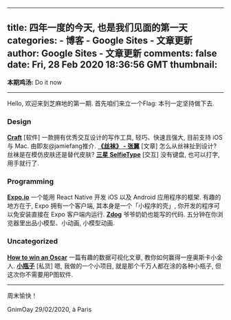 
---
title: 四年一度的今天, 也是我们见面的第一天
categories: 
    - 博客
    - Google Sites - 文章更新
author: Google Sites - 文章更新
comments: false
date: Fri, 28 Feb 2020 18:36:56 GMT
thumbnail: 
---

<div>   
<p><strong>本期鸡汤:</strong> Do it now</p>
<hr>
<p>Hello, 欢迎来到芝麻地的第一期. 首先咱们来立一个Flag: 本刊一定坚持做下去.</p>
<h3>Design</h3>
<p><a href="https://www.craft.do/download/"><strong>Craft</strong></a>
[软件] 一款拥有优秀交互设计的写作工具, 轻巧、快速且强大, 目前支持 iOS 与 Mac. 由即友@jamiefang推介.
<a href="https://www.douban.com/note/102501045/"><strong>《丝袜》 - 张翼</strong></a>
[文章] 怎么从丝袜扯到设计? 丝袜是在模仿皮肤还是替代皮肤?
<a href="https://www.pearvideo.com/video_1639656"><strong>三星 SelfieType</strong></a>
[交互] 没有键盘, 也可以打字, 用手就行了.</p>
<h3>Programming</h3>
<p><a href="https://expo.io/"><strong>Expo.io</strong></a>
一个能用 React Native 开发 iOS 以及 Android 应用程序的框架. 有趣的地方在于, Expo 拥有一个客户端, 其本身是一个「小程序的壳」, 你开发的程序可以免安装直接在 Expo 客户端内运行.
<a href="https://zzz.dog/"><strong>Zdog</strong></a>
爷爷奶奶也能写的代码. 五分钟在你浏览器里出品小模型、小动画, 小模型动画.</p>
<h3>Uncategorized</h3>
<p><a href="https://observablehq.com/@bartok32/how-to-win-an-oscar"><strong>How to win an Oscar</strong></a>
一篇有趣的数据可视化文章, 教你如何赢得一座奥斯卡小金人.
<a href="https://observablehq.com/@gnimoay/untitled/3"><strong>小瓶子</strong></a>
[私货] 嗯, 我做的一个小项目, 就是那个千万人都在涂的各种小瓶子, 但这次你不需要用P图软件.</p>
<hr>
<p>周末愉快！</p>
<p>GnimOay
29/02/2020, à Paris</p>
  
</div>
            